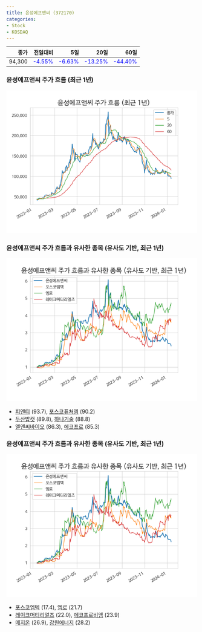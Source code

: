 ```yaml
---
title: 윤성에프앤씨 (372170)
categories:
- Stock
- KOSDAQ
---
```


|종가|전일대비|5일|20일|60일|
|---:|-------:|--:|---:|---:|
|94,300|<span style="color: blue">-4.55%</span>|<span style="color: blue">-6.63%</span>|<span style="color: blue">-13.25%</span>|<span style="color: blue">-44.40%</span>|

<!-- more -->
### 윤성에프앤씨 주가 흐름 (최근 1년)
![372170](/assets/images/stock/372170.png)


### 윤성에프앤씨 주가 흐름과 유사한 종목 (유사도 기반, 최근 1년)
![372170](/assets/images/stock/372170_sim.png)

- [피엔티](/137400/) (93.7), [포스코퓨처엠](/003670/) (90.2)
- [두산밥캣](/241560/) (89.8), [하나기술](/299030/) (88.8)
- [엘앤씨바이오](/290650/) (86.3), [에코프로](/086520/) (85.3)


### 윤성에프앤씨 주가 흐름과 유사한 종목 (유사도 기반, 최근 1년)
![372170](/assets/images/stock/372170_sim.png)

- [포스코엠텍](/009520/) (17.4), [엠로](/058970/) (21.7)
- [레이크머티리얼즈](/281740/) (22.0), [에코프로비엠](/247540/) (23.9)
- [메지온](/140410/) (26.9), [강원에너지](/114190/) (28.2)
